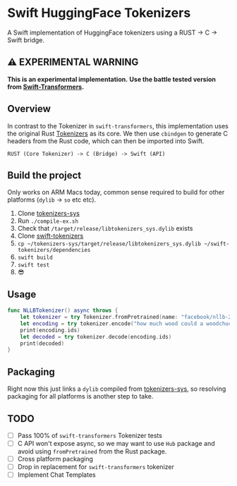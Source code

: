 # Swift HuggingFace Tokenizers

A Swift implementation of HuggingFace tokenizers using a RUST -> C -> Swift bridge.

## ⚠️ EXPERIMENTAL WARNING

**This is an experimental implementation.** 
**Use the battle tested version from [Swift-Transformers](https://github.com/huggingface/swift-transformers).**

## Overview 

In contrast to the Tokenizer in `swift-transformers`, this implementation uses
the original Rust [Tokenizers](https://github.com/huggingface/tokenizers) as
its core. We then use `cbindgen` to generate C headers from the Rust code, which
can then be imported into Swift.

```
RUST (Core Tokenizer) -> C (Bridge) -> Swift (API)
```

## Build the project
Only works on ARM Macs today, common sense required to build for other platforms (`dylib` -> `so` etc etc).


1. Clone [tokenizers-sys](https://github.com/FL33TW00D/tokenizers-sys/tree/master)
2. Run `./compile-ex.sh`
3. Check that `/target/release/libtokenizers_sys.dylib` exists
4. Clone [swift-tokenizers](https://github.com/FL33TW00D/swift-tokenizers/tree/master)
5. `cp ~/tokenizers-sys/target/release/libtokenizers_sys.dylib ~/swift-tokenizers/dependencies`
6. `swift build`
7. `swift test`
8. 😎

## Usage

```swift
func NLLBTokenizer() async throws {
    let tokenizer = try Tokenizer.fromPretrained(name: "facebook/nllb-200-distilled-600M")
    let encoding = try tokenizer.encode("how much wood could a woodchuck chuck?")
    print(encoding.ids)
    let decoded = try tokenizer.decode(encoding.ids)
    print(decoded)
}
```

## Packaging

Right now this just links a `dylib` compiled from [tokenizers-sys](https://github.com/FL33TW00D/tokenizers-sys/tree/master), so resolving packaging for all platforms is another step to take.

## TODO
- [ ] Pass 100% of `swift-transformers` Tokenizer tests
- [ ] C API won't expose async, so we may want to use `Hub` package and avoid using `fromPretrained` from the Rust package.
- [ ] Cross platform packaging
- [ ] Drop in replacement for `swift-transformers` tokenizer
- [ ] Implement Chat Templates
